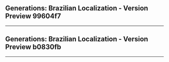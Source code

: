 ## Generations: Brazilian Localization - Version Preview 99604f7
--------------------------------------------------------------------------------------------------
## Generations: Brazilian Localization - Version Preview b0830fb 
--------------------------------------------------------------------------------------------------